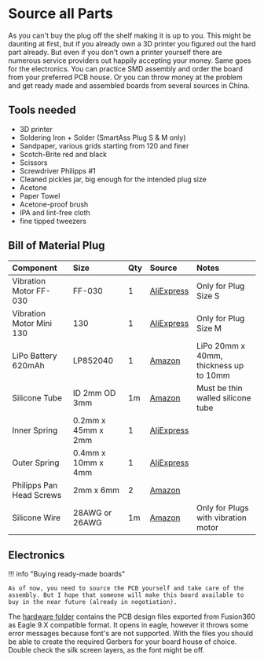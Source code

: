 # Source all Parts

As you can't buy the plug off the shelf making it is up to you. This might be daunting at first, but if you already own a 3D printer you figured out the hard part already. But even if you don't own a printer yourself there are numerous service providers out happily accepting your money. Same goes for the electronics. You can practice SMD assembly and order the board from your preferred PCB house. Or you can throw money at the problem and get ready made and assembled boards from several sources in China.

## Tools needed

- 3D printer
- Soldering Iron + Solder (SmartAss Plug S & M only)
- Sandpaper, various grids starting from 120 and finer
- Scotch-Brite red and black
- Scissors
- Screwdriver Philipps #1
- Cleaned pickles jar, big enough for the intended plug size
- Acetone
- Paper Towel
- Acetone-proof brush
- IPA and lint-free cloth
- fine tipped tweezers

## Bill of Material Plug

| Component                | Size               | Qty | Source                                                                                        | Notes                                  |
| :----------------------- | :----------------- | :-- | :-------------------------------------------------------------------------------------------- | :------------------------------------- |
| Vibration Motor FF-030   | FF-030             | 1   | [AliExpress](https://www.aliexpress.com/item/1005003722404804.html)                           | Only for Plug Size S                   |
| Vibration Motor Mini 130 | 130                | 1   | [AliExpress](https://www.aliexpress.com/item/1005002947312785.html)                           | Only for Plug Size M                   |
| LiPo Battery 620mAh      | LP852040           | 1   | [Amazon](https://www.amazon.de/gp/product/B095VVWTSH/)                                        | LiPo 20mm x 40mm, thickness up to 10mm |
| Silicone Tube            | ID 2mm OD 3mm      | 1m  | [Amazon](https://www.amazon.de/gp/product/B075ZPR794/)                                        | Must be thin walled silicone tube      |
| Inner Spring             | 0.2mm x 45mm x 2mm | 1   | [AliExpress](https://www.aliexpress.com/item/1005001304880787.html)                           |
| Outer Spring             | 0.4mm x 10mm x 4mm | 1   | [AliExpress](https://www.aliexpress.com/item/1005001304880787.html)                           |
| Philipps Pan Head Screws | 2mm x 6mm          | 2   | [Amazon](https://www.amazon.de/gp/product/B00GMQDSRI)                                         |
| Silicone Wire            | 28AWG or 26AWG     | 1m  | [Amazon](https://www.amazon.com/DAOKI-Silicone-Stranded-Electrical-Assortment/dp/B08PBLTYD8/) | Only for Plugs with vibration motor    |

## Electronics

!!! info "Buying ready-made boards"

    As of now, you need to source the PCB yourself and take care of the assembly. But I hope that someone will make this board available to buy in the near future (already in negotiation).

The [hardware folder](https://github.com/theelims/SmartAssPlug/tree/main/hardware/PCB) contains the PCB design files exported from Fusion360 as Eagle 9.X compatible format. It opens in eagle, however it throws some error messages because font's are not supported. With the files you should be able to create the required Gerbers for your board house of choice. Double check the silk screen layers, as the font might be off.
